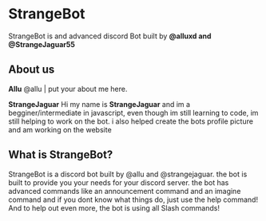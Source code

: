 # StrangeBot
StrangeBot is and advanced discord Bot built by **@alluxd and @StrangeJaguar55**

## About us

**Allu**
@allu | put your about me here.

**StrangeJaguar**
Hi my name is **StrangeJaguar** and im a begginer/intermediate in javascript, even though im still learning to code, im still helping to work on the bot. i also helped create the bots profile picture and am working on the website

## What is StrangeBot?

StrangeBot is a discord bot built by @allu and @strangejaguar. the bot is built to provide you your needs for your discord server. the bot has advanced commands like an announcement command and an imagine command and if you dont know what things do, just use the help command! And to help out even more, the bot is using all Slash commands!
